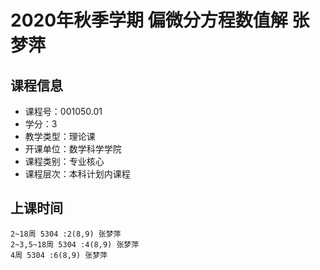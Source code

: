 # 2020年秋季学期 偏微分方程数值解 张梦萍






## 课程信息

- 课程号：001050.01
- 学分：3
- 教学类型：理论课
- 开课单位：数学科学学院
- 课程类别：专业核心
- 课程层次：本科计划内课程

## 上课时间

```
2~18周 5304 :2(8,9) 张梦萍
2~3,5~18周 5304 :4(8,9) 张梦萍
4周 5304 :6(8,9) 张梦萍
```

